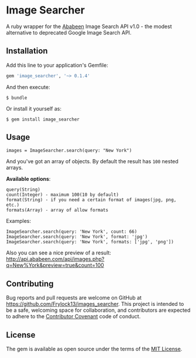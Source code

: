 # Image Searcher

A ruby wrapper for the [Ababeen](http://api.ababeen.com) Image Search API v1.0 - the modest alternative to deprecated Google Image Search API.

## Installation

Add this line to your application's Gemfile:

```ruby
gem 'image_searcher', '~> 0.1.4'
```

And then execute:

    $ bundle

Or install it yourself as:

    $ gem install image_searcher

## Usage

```
images = ImageSearcher.search(query: "New York")
```

And you've got an array of objects. By default the result has `100` nested arrays. 

**Available options**:
```
query(String)
count(Integer) - maximum 100(10 by default)
format(String) - if you need a certain format of images(jpg, png, etc.)
formats(Array) - array of allow formats
```
Examples:

`ImageSearcher.search(query: 'New York', count: 66)`
`ImageSearcher.search(query: 'New York', format: 'jpg')`
`ImageSearcher.search(query: 'New York', formats: ['jpg', 'png'])`

Also you can see a nice preview of a result: 
http://api.ababeen.com/api/images.php?q=New%York&preview=true&count=100

## Contributing

Bug reports and pull requests are welcome on GitHub at https://github.com/Frylock13/images_searcher. This project is intended to be a safe, welcoming space for collaboration, and contributors are expected to adhere to the [Contributor Covenant](contributor-covenant.org) code of conduct.


## License

The gem is available as open source under the terms of the [MIT License](http://opensource.org/licenses/MIT).

